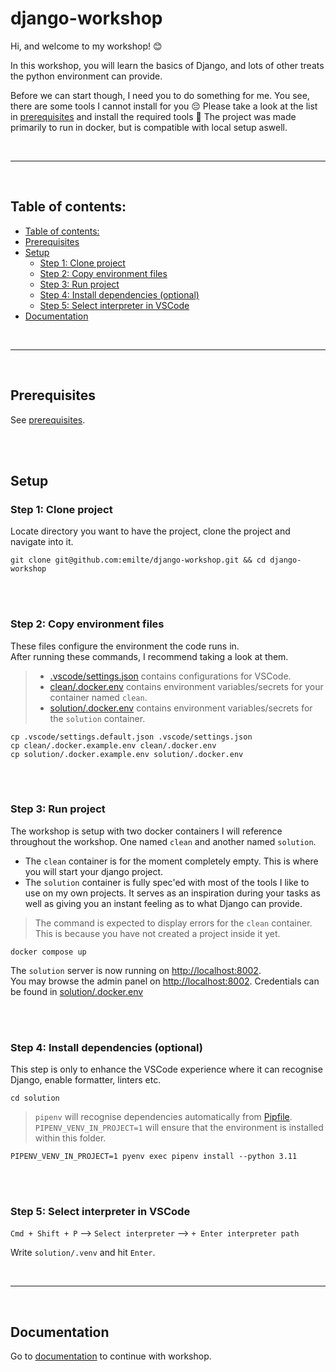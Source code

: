 # django-workshop

Hi, and welcome to my workshop! 😊

In this workshop, you will learn the basics of Django, and lots of other treats the python environment can provide.

Before we can start though, I need you to do something for me. You see, there are some tools I cannot install for you 😔 Please take a look at the list in [prerequisites](#prerequisites) and install the required tools 🔧
The project was made primarily to run in docker, but is compatible with local setup aswell.

<br>
<hr>
<br>

## Table of contents:

- [Table of contents:](#table-of-contents)
- [Prerequisites](#prerequisites)
- [Setup](#setup)
  - [Step 1: Clone project](#step-1-clone-project)
  - [Step 2: Copy environment files](#step-2-copy-environment-files)
  - [Step 3: Run project](#step-3-run-project)
  - [Step 4: Install dependencies (optional)](#step-4-install-dependencies-optional)
  - [Step 5: Select interpreter in VSCode](#step-5-select-interpreter-in-vscode)
- [Documentation](#documentation)

<br>
<hr>
<br>

## Prerequisites

See [prerequisites](/documentation/prerequisites.md).

<br>
<br>

## Setup

### Step 1: Clone project

Locate directory you want to have the project, clone the project and navigate into it.

```
git clone git@github.com:emilte/django-workshop.git && cd django-workshop
```

<br>
<br>

### Step 2: Copy environment files

These files configure the environment the code runs in.  
After running these commands, I recommend taking a look at them.

> - [.vscode/settings.json](.vscode/settings.json) contains configurations for VSCode.
> - [clean/.docker.env](clean/.docker.env) contains environment variables/secrets for your container named `clean`.
> - [solution/.docker.env](solution/.docker.env) contains environment variables/secrets for the `solution` container.

```
cp .vscode/settings.default.json .vscode/settings.json
cp clean/.docker.example.env clean/.docker.env
cp solution/.docker.example.env solution/.docker.env
```

<br>
<br>

<!-- ### 3. Build project

```
docker compose build
``` -->

<!-- <br> -->
<!-- <br> -->

### Step 3: Run project

The workshop is setup with two docker containers I will reference throughout the workshop. One named `clean` and another named `solution`.

- The `clean` container is for the moment completely empty. This is where you will start your django project.
- The `solution` container is fully spec'ed with most of the tools I like to use on my own projects. It serves as an inspiration during your tasks as well as giving you an instant feeling as to what Django can provide.

> The command is expected to display errors for the `clean` container.
> This is because you have not created a project inside it yet.

```
docker compose up
```

The `solution` server is now running on [http://localhost:8002](http://localhost:8002).  
You may browse the admin panel on [http://localhost:8002](http://localhost:8002).
Credentials can be found in [solution/.docker.env](/solution/.docker.env)

<br>
<br>

### Step 4: Install dependencies (optional)

This step is only to enhance the VSCode experience where it can recognise Django, enable formatter, linters etc.

```
cd solution
```

> `pipenv` will recognise dependencies automatically from [Pipfile](/solution/Pipfile).
> `PIPENV_VENV_IN_PROJECT=1` will ensure that the environment is installed within this folder.

```
PIPENV_VENV_IN_PROJECT=1 pyenv exec pipenv install --python 3.11
```

<br>
<br>

### Step 5: Select interpreter in VSCode

`Cmd + Shift + P` --> `Select interpreter` --> `+ Enter interpreter path`

Write `solution/.venv` and hit `Enter`.

<br>
<hr>
<br>

## Documentation

Go to [documentation](/documentation/README.md) to continue with workshop.
